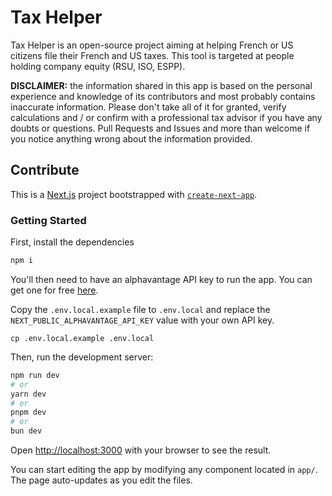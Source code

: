 # Tax Helper

Tax Helper is an open-source project aiming at helping French or US citizens file their French and US taxes. This tool is targeted at people holding company equity (RSU, ISO, ESPP).

**DISCLAIMER:** the information shared in this app is based on the personal experience and knowledge of its contributors and most probably contains inaccurate information. Please don't take all of it for granted, verify calculations and / or confirm with a professional tax advisor if you have any doubts or questions. Pull Requests and Issues and more than welcome if you notice anything wrong about the information provided.

## Contribute

This is a [Next.js](https://nextjs.org/) project bootstrapped with [`create-next-app`](https://github.com/vercel/next.js/tree/canary/packages/create-next-app).

### Getting Started

First, install the dependencies

```bash
npm i
```

You'll then need to have an alphavantage API key to run the app. You can get one for
free [here](https://www.alphavantage.co/support/#api-key).

Copy the `.env.local.example` file to `.env.local` and replace the
`NEXT_PUBLIC_ALPHAVANTAGE_API_KEY` value with your own API key.

```
cp .env.local.example .env.local
```

Then, run the development server:

```bash
npm run dev
# or
yarn dev
# or
pnpm dev
# or
bun dev
```

Open [http://localhost:3000](http://localhost:3000) with your browser to see the result.

You can start editing the app by modifying any component located in `app/`. The page auto-updates as you edit the files.
